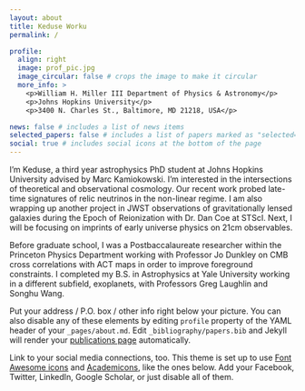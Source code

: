 ```yaml
---
layout: about
title: Keduse Worku
permalink: /

profile:
  align: right
  image: prof_pic.jpg
  image_circular: false # crops the image to make it circular
  more_info: >
    <p>William H. Miller III Department of Physics & Astronomy</p>
    <p>Johns Hopkins University</p>
    <p>3400 N. Charles St., Baltimore, MD 21218, USA</p>

news: false # includes a list of news items
selected_papers: false # includes a list of papers marked as "selected={true}"
social: true # includes social icons at the bottom of the page
---
```


I’m Keduse, a third year astrophysics PhD student at Johns Hopkins University advised by Marc Kamiokowski. I’m interested in the intersections of theoretical and observational cosmology. Our recent work probed late-time signatures of relic neutrinos in the non-linear regime. I am also wrapping up another project in JWST observations of gravitationally lensed galaxies during the Epoch of Reionization with Dr. Dan Coe at STScI. Next, I will be focusing on imprints of early universe physics on 21cm observables. 

Before graduate school, I was a Postbaccalaureate researcher within the Princeton Physics Department working with Professor Jo Dunkley on CMB cross correlations with ACT maps in order to improve foreground constraints. I completed my B.S. in Astrophysics at Yale University working in a different subfield, exoplanets, with Professors Greg Laughlin and Songhu Wang.

Put your address / P.O. box / other info right below your picture. You can also disable any of these elements by editing `profile` property of the YAML header of your `_pages/about.md`. Edit `_bibliography/papers.bib` and Jekyll will render your [publications page](/al-folio/publications/) automatically.

Link to your social media connections, too. This theme is set up to use [Font Awesome icons](https://fontawesome.com/) and [Academicons](https://jpswalsh.github.io/academicons/), like the ones below. Add your Facebook, Twitter, LinkedIn, Google Scholar, or just disable all of them.
